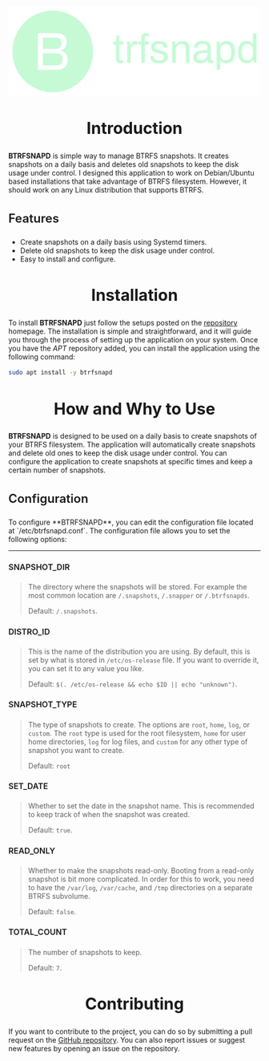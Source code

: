 <div
  align="center">
  <img
    src="image/logo.svg"
    alt="Simple ZRAM Logo"
    style="display: block; margin: 0 auto;"
  />
</div>

<h2
  align="center" style="margin-top: 48;font-size: 32px; font-weight: 700;">
  Introduction
</h2>

**BTRFSNAPD** is simple way to manage BTRFS snapshots. It creates snapshots on a daily basis and deletes old snapshots to keep the disk usage under control. I designed this application to work on Debian/Ubuntu based installations that take advantage of BTRFS filesystem. However, it should work on any Linux distribution that supports BTRFS.

<h3
  style="margin-top: 24;font-size: 24px; font-weight: 600;">
  Features
</h3>

- Create snapshots on a daily basis using Systemd timers.
- Delete old snapshots to keep the disk usage under control.
- Easy to install and configure.

<h2
  align="center" style="margin-top: 48;font-size: 32px; font-weight: 700;">
  Installation
</h2>

To install **BTRFSNAPD** just follow the setups posted on the [repository](https://repository.howtonebie.com) homepage. The installation is simple and straightforward, and it will guide you through the process of setting up the application on your system. Once you have the _APT_ repository added, you can install the application using the following command:

```bash
sudo apt install -y btrfsnapd
```

<h2
  align="center" style="margin-top: 48;font-size: 32px; font-weight: 700;">
  How and Why to Use
</h2>

**BTRFSNAPD** is designed to be used on a daily basis to create snapshots of your BTRFS filesystem. The application will automatically create snapshots and delete old ones to keep the disk usage under control. You can configure the application to create snapshots at specific times and keep a certain number of snapshots.

<h3
  style="margin-top: 24;font-size: 24px; font-weight: 600;">
  Configuration
</h3>
To configure **BTRFSNAPD**, you can edit the configuration file located at `/etc/btrfsnapd.conf`. The configuration file allows you to set the following options:

---

<h4
  style="margin-top: 24;font-size: 16px; font-weight: 600;">
  SNAPSHOT_DIR
</h4>

> The directory where the snapshots will be stored. For example the most common location are `/.snapshots`, `/.snapper` or `/.btrfsnapds`.
>
> Default: `/.snapshots`.

<h4
  style="margin-top: 24;font-size: 16px; font-weight: 600;">
  DISTRO_ID
</h4>

> This is the name of the distribution you are using. By default, this is set by what is stored in `/etc/os-release` file. If you want to override it, you can set it to any value you like.
>
> Default: `$(. /etc/os-release && echo $ID || echo "unknown")`.

<h4
  style="margin-top: 24;font-size: 16px; font-weight: 600;">
  SNAPSHOT_TYPE
</h4>

> The type of snapshots to create. The options are `root`, `home`, `log`, or `custom`. The `root` type is used for the root filesystem, `home` for user home directories, `log` for log files, and `custom` for any other type of snapshot you want to create.
>
> Default: `root`

<h4
  style="margin-top: 24;font-size: 16px; font-weight: 600;">
  SET_DATE
</h4>

> Whether to set the date in the snapshot name. This is recommended to keep track of when the snapshot was created.
>
> Default: `true`.

<h4
  style="margin-top: 24;font-size: 16px; font-weight: 600;">
  READ_ONLY
</h4>

> Whether to make the snapshots read-only. Booting from a read-only snapshot is bit more complicated. In order for this to work, you need to have the `/var/log`, `/var/cache`, and `/tmp` directories on a separate BTRFS subvolume.
>
> Default: `false`.

<h4
  style="margin-top: 24;font-size: 16px; font-weight: 600;">
  TOTAL_COUNT
</h4>

> The number of snapshots to keep.
>
> Default: `7`.

<h2
  align="center" style="margin-top: 48;font-size: 32px; font-weight: 700;">
  Contributing
</h2>

If you want to contribute to the project, you can do so by submitting a pull request on the [GitHub repository](https://github.com/MichaelSchaecher/btrfsnapd/pulls). You can also report issues or suggest new features by opening an issue on the repository.
